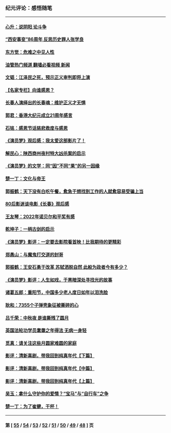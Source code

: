 ### 纪元评论：感悟随笔
---
#### [心升：说阴阳 论斗争](../../pages/nsc1035/n13885189.md?12190330) 
#### [“西安事变”86周年 反思历史罪人张学良](../../pages/nsc1035/n13882019.md?12190330) 
#### [东方觉：危难之中见人性](../../pages/nsc1035/n13881549.md?12190330) 
#### [油管热门频道 翻墙必看视频 新闻](ok?12190330)
#### [文韬：江泽民之死，预示正义审判即将上演](../../pages/nsc1035/n13877698.md?12190330) 
#### [【名家专栏】向谁感恩？](../../pages/nsc1035/n13873797.md?12190330) 
#### [长春人演绎出的长春魂：维护正义才无惧](../../pages/nsc1035/n13871764.md?12190330) 
#### [郭君：香港大纪元成立21周年感言](../../pages/nsc1035/n13871269.md?12190330) 
#### [石铭：感恩节话慈悲救度与感恩](../../pages/nsc1035/n13869863.md?12190330) 
#### [《演员梦》观后感：我太爱这部影片了！](../../pages/nsc1035/n13866783.md?12190330) 
#### [解民心：陕西商州夜村特大凶杀案的启示](../../pages/nsc1035/n13865339.md?12190330) 
#### [《演员梦》的文学：同“因”不同“果”的另一因缘](../../pages/nsc1035/n13863930.md?12190330) 
#### [楚一丁：文化与帝王](../../pages/nsc1035/n13863143.md?12190330) 
#### [郭振鹤：天下没有白吃午餐，愈急于想找到工作的人就愈容易受骗上当](../../pages/nsc1035/n13860772.md?12190330) 
#### [80后影迷谈电影《长春》观后感](../../pages/nsc1035/n13852708.md?12190330) 
#### [王友琴：2022年诺贝尔和平奖有感](../../pages/nsc1035/n13848079.md?12190330) 
#### [乾坤子：一柄古剑的启示](../../pages/nsc1035/n13841954.md?12190330) 
#### [《演员梦》影评：一定要去影院看首映！比我期待的更精彩](../../pages/nsc1035/n13840865.md?12190330) 
#### [郑愚山：与魔鬼打交道的封哥](../../pages/nsc1035/n13840314.md?12190330) 
#### [郭振鹤：王安石勇于改革 苏轼洒脱自然 此般为政者今有多少？](../../pages/nsc1035/n13836901.md?12190330) 
#### [《演员梦》影评：人生如戏，于黑暗深处寻找光的故事](../../pages/nsc1035/n13832182.md?12190330) 
#### [诸葛五郎：重阳节，中国多少老人度日如年以泪洗脸](../../pages/nsc1035/n13831696.md?12190330) 
#### [耿和：7355个子弹壳象征被撕碎的心](../../pages/nsc1035/n13830612.md?12190330) 
#### [吕千荣：中秋夜 是谁撕残了圆月](../../pages/nsc1035/n13824365.md?12190330) 
#### [英国法轮功学员耄耋之年得法 无病一身轻](../../pages/nsc1035/n13821415.md?12190330) 
#### [觅真：请关注这些月圆家难圆的家庭](../../pages/nsc1035/n13817374.md?12190330) 
#### [影评：清新喜剧，带我回到纯真年代【下篇】](../../pages/nsc1035/n13806698.md?12190330) 
#### [影评：清新喜剧，带我回到纯真年代【中篇】](../../pages/nsc1035/n13806120.md?12190330) 
#### [影评：清新喜剧，带我回到纯真年代【上篇】](../../pages/nsc1035/n13805467.md?12190330) 
#### [吴玉：拿什么守护你的爱情？“宝马”与“自行车”之争](../../pages/nsc1035/n13804482.md?12190330) 
#### [楚一丁：为了崔健，干杯！](../../pages/nsc1035/n13802006.md?12190330) 

---
#### 第 [ [55](./55.md?12190330) / [54](./54.md?12190330) / [53](./53.md?12190330) / [52](./52.md?12190330) / [51](./51.md?12190330) / [50](./50.md?12190330) / [49](./49.md?12190330) / [48](./48.md?12190330) ] 页
